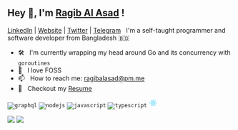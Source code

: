 ## Hey 👋, I'm [Ragib Al Asad](https://ragibalasad.me) !

[LinkedIn](https://www.linkedin.com/in/ragibalasad/) |
[Website](https://ragibalasad.me/) |
[Twitter](https://twitter.com/ragibalasad) |
[Telegram](https://t.me/ragibalasad)
&nbsp; 
I'm a self-taught programmer and software developer from Bangladesh 🇧🇩
- 🛠️ &nbsp; I'm currently wrapping my head around Go and its concurrency with `goroutines`
- 🐧 &nbsp; I love FOSS
- 📫 &nbsp; How to reach me: ragibalasad@pm.me
- 📝 &nbsp; Checkout my [Resume](https://github.com/ragibalasad/ragibalasad/blob/main/ragib-resume.pdf)


<code><img height="20" alt="graphql" src="https://cdn.jsdelivr.net/npm/programming-languages-logos/src/python/python.png"></code>
<code><img height="20" alt="nodejs" src="https://cdn.jsdelivr.net/npm/programming-languages-logos/src/go/go.png"></code>
<code><img height="20" alt="javascript" src="https://cdn.jsdelivr.net/npm/programming-languages-logos/src/javascript/javascript.png"></code>
<code><img height="20" alt="typescript" src="https://cdn.jsdelivr.net/npm/programming-languages-logos/src/typescript/typescript.png"></code>
<code><img height="20" alt="react" src="https://raw.githubusercontent.com/github/explore/80688e429a7d4ef2fca1e82350fe8e3517d3494d/topics/react/react.png"></code>

<div>
  <img src="https://github-readme-stats.vercel.app/api?username=ragibalasad&show_icons=true&theme=github_dark_dimmed" height="190">
  <img src="https://github-readme-stats.vercel.app/api/top-langs/?username=ragibalasad&layout=compact&theme=github_dark_dimmed&langs_count=8&hide=kvlang,makefile">
</div>

<!--<a href="https://linkedin.com/in/ragibalasad/"><img src="https://raw.githubusercontent.com/CLorant/readme-social-icons/1a078b4b319beaa7fbcd202fa7fc1fc5d79d94d2/medium/filled/linkedin.svg"></a> <a href="https://twitter.com/ragibalasad/"><img src="https://raw.githubusercontent.com/CLorant/readme-social-icons/1a078b4b319beaa7fbcd202fa7fc1fc5d79d94d2/medium/filled/twitter.svg"></a> <a href="https://t.me/ragibalasad/"><img src="https://raw.githubusercontent.com/CLorant/readme-social-icons/1a078b4b319beaa7fbcd202fa7fc1fc5d79d94d2/medium/filled/telegram.svg"></a>-->
